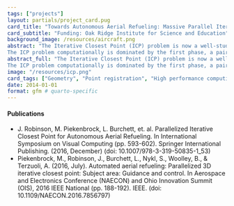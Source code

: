 ```yaml
---
tags: ["projects"]
layout: partials/project_card.pug
card_title: "Towards Autonomous Aerial Refueling: Massive Parallel Iterative Closest Point"
card_subtitle: "Funding: Oak Ridge Institute for Science and Education"
background_image: /resources/aircraft.png
abstract: "The Iterative Closest Point (ICP) problem is now a well-studied problem that seeks to align a given query point cloud to a fixed reference point cloud.
The ICP problem computationally is dominated by the first phase, a pairwise distance minimization. The ''brute-force'' approach, an embarrassingly parallel problem amenable to GPU-acceleration.."
abstract_full: "The Iterative Closest Point (ICP) problem is now a well-studied problem that seeks to align a given query point cloud to a fixed reference point cloud.
The ICP problem computationally is dominated by the first phase, a pairwise distance minimization. The 'brute-force' approach, an embarrassingly parallel problem amenable to GPU-acceleration, involves calculating the pairwise distance from every point in the query set to every point in the reference set. This however still requires linear runtime complexity per thread, rendering the trivial solution unsuitable for e.g. real-time applications. Alternative spatial indexing data structures utilizing branch-and-bound (B&B) properties have been proposed as a means of reducing the algorithmic complexity of the ICP problem, however they were originally developed for serial applications: it is well known that direct conversion to their parallel equivalents often results in slower runtime performance than GPU-employed brute-force approaches due to frequent suboptimal memory access patterns and conditional computations. In this application-motivated effort, we propose a novel two-step method which exposes the intrinsic parallelism of the ICP problem, yet retains a number of the B&B properties. Our solution involves an O(log n) approximate search, followed by fast vectorized search we call the Delaunay Traversal, which we show empirically finishes in O(k) time on average, where k << n, and is demonstrated to generally exhibit extremely small growth factors on average. We demonstrate the superiority of our method compared to the traditional B&B and brute-force implementations using a variety of benchmark data sets, and demonstrate its usefulness in the context of Autonomous Aerial Refueling"
image: "/resources/icp.png"
card_tags: ["Geometry", "Point registration", "High performance computing"]
date: 2014-01-01
format: gfm # quarto-specific 
---
```


<div class="flex items-center px-2 py-1 bg-gray-100">

<h4 class="font-bold bg-gray-100">
Publications
</h4>

</div>

<div class="p-2 overflow-auto px-4 py-2 bg-white-100">

<div class="bullet_list text-sm ml-2 mt-1 lisc-desc space-y-2 prose-md"
style="list-style-type: disc !important;">

- J. Robinson, M. Piekenbrock, L. Burchett, et. al. Parallelized
  Iterative Closest Point for Autonomous Aerial Refueling. In
  International Symposium on Visual Computing (pp. 593-602). Springer
  International Publishing. (2016, December) (doi:
  10.1007/978-3-319-50835-1_53)
- Piekenbrock, M., Robinson, J., Burchett, L., Nykl, S., Woolley, B., &
  Terzuoli, A. (2016, July). Automated aerial refueling: Parallelized 3D
  iterative closest point: Subject area: Guidance and control. In
  Aerospace and Electronics Conference (NAECON) and Ohio Innovation
  Summit (OIS), 2016 IEEE National (pp. 188-192). IEEE. (doi:
  10.1109/NAECON.2016.7856797)

</div>

</div>

<!-- :::{.flex .items-center .px-2 .py-1 .bg-gray-100}
<h4 class="font-bold bg-gray-100"> Software </h4>
:::
&#10;:::{.p-2 .overflow-auto .px-4 .py-2 .bg-white-100 .text-sm}
&#10;The software is not publically available, however the 
&#10;::: -->
